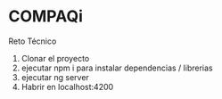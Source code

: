 # COMPAQi
Reto Técnico

1. Clonar el proyecto
2. ejecutar npm i para instalar dependencias / librerias
3. ejecutar ng server
4. Habrir en localhost:4200
